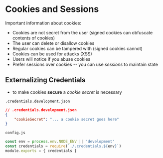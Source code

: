 # Cookies and Sessions

Important information about cookies:

- Cookies are not secret from the user (signed cookies can obfuscate contents of cookies)
- The user can delete or disallow cookies
- Regular cookies can be tampered with (signed cookies cannot)
- Cookies can be used for attacks (XSS)
- Users will notice if you abuse cookies
- Prefer sessions over cookies
	-- you can use *sessions* to maintain state


## Externalizing Credentials

- to make cookies **secure** a *cookie secret* is necessary

`.credentials.development.json`
```json
// .credentials.development.json
{
	"cookieSecret": "... a cookie secret goes here"
}
```

`config.js`
```js
const env = process.env.NODE_ENV || 'development'
const credentials = require(`./.credentials.${env}`)
module.exports = { credentials }
```
